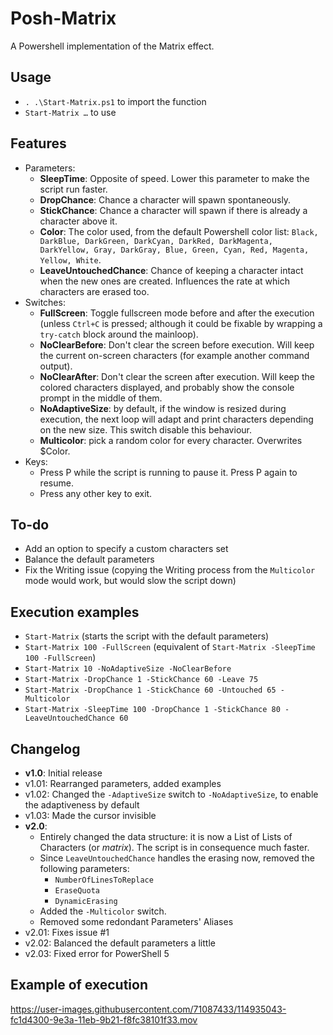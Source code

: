 # Posh-Matrix
A Powershell implementation of the Matrix effect.

## Usage
- `. .\Start-Matrix.ps1` to import the function
- `Start-Matrix …` to use

## Features
- Parameters:
	- **SleepTime**: Opposite of speed. Lower this parameter to make the script run faster.
	- **DropChance**: Chance a character will spawn spontaneously.
	- **StickChance**: Chance a character will spawn if there is already a character above it.
	- **Color**: The color used, from the default Powershell color list: `Black, DarkBlue, DarkGreen, DarkCyan, DarkRed, DarkMagenta, DarkYellow, Gray, DarkGray, Blue, Green, Cyan, Red, Magenta, Yellow, White`.
	- **LeaveUntouchedChance**: Chance of keeping a character intact when the new ones are created. Influences the rate at which characters are erased too.
- Switches:
	- **FullScreen**: Toggle fullscreen mode before and after the execution (unless `Ctrl+C` is pressed; although it could be fixable by wrapping a `try-catch` block around the mainloop).
	- **NoClearBefore**: Don't clear the screen before execution. Will keep the current on-screen characters (for example another command output).
	- **NoClearAfter**: Don't clear the screen after execution. Will keep the colored characters displayed, and probably show the console prompt in the middle of them.
	- **NoAdaptiveSize**: by default, if the window is resized during execution, the next loop will adapt and print characters depending on the new size. This switch disable this behaviour.
	- **Multicolor**: pick a random color for every character. Overwrites $Color.
- Keys:
	- Press P while the script is running to pause it. Press P again to resume.
	- Press any other key to exit.

## To-do
- Add an option to specify a custom characters set
- Balance the default parameters
- Fix the Writing issue (copying the Writing process from the `Multicolor` mode would work, but would slow the script down)

## Execution examples
- `Start-Matrix` (starts the script with the default parameters)
- `Start-Matrix 100 -FullScreen` (equivalent of `Start-Matrix -SleepTime 100 -FullScreen`)
- `Start-Matrix 10 -NoAdaptiveSize -NoClearBefore`
- `Start-Matrix -DropChance 1 -StickChance 60 -Leave 75`
- `Start-Matrix -DropChance 1 -StickChance 60 -Untouched 65 -Multicolor`
- `Start-Matrix -SleepTime 100 -DropChance 1 -StickChance 80 -LeaveUntouchedChance 60`

## Changelog
- **v1.0**: Initial release
- v1.01: Rearranged parameters, added examples
- v1.02: Changed the `-AdaptiveSize` switch to `-NoAdaptiveSize`, to enable the adaptiveness by default
- v1.03: Made the cursor invisible
- **v2.0**:
	- Entirely changed the data structure: it is now a List of Lists of Characters (or *matrix*). The script is in consequence much faster.
	- Since `LeaveUntouchedChance` handles the erasing now, removed the following parameters:
		- `NumberOfLinesToReplace`
		- `EraseQuota`
		- `DynamicErasing`
	- Added the `-Multicolor` switch.
	- Removed some redondant Parameters' Aliases
- v2.01: Fixes issue #1
- v2.02: Balanced the default parameters a little
- v2.03: Fixed error for PowerShell 5

## Example of execution
https://user-images.githubusercontent.com/71087433/114935043-fc1d4300-9e3a-11eb-9b21-f8fc38101f33.mov
